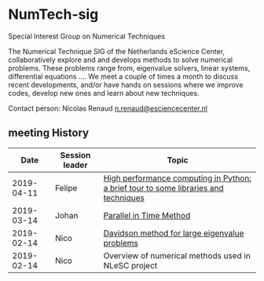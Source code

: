 # NumTech-sig
Special Interest Group on Numerical Techniques

The Numerical Technique SIG of the Netherlands eScience Center, collaboratively explore and and develops methods to solve numerical problems. These problems range from, eigenvalue solvers, linear systems, differential equations .... We meet a couple of times a month to discuss recent developments, and/or have hands on sessions where we improve codes, develop new ones and learn about new techniques.

Contact person: Nicolas Renaud n.renaud@esciencecenter.nl 

## meeting History


| Date | Session leader | Topic |
|------|----------------|-------|
| 2019-04-11 | Felipe | [High performance computing in Python: a brief tour to some libraries and techniques](https://github.com/NLeSC/NumTech-sig/tree/master/HPCPython) |
| 2019-03-14 | Johan | [Parallel in Time Method](https://github.com/NLeSC/NumTech-sig/tree/master/PinT) |
| 2019-02-14 | Nico | [Davidson method for large eigenvalue problems](https://github.com/NLeSC/NumTech-sig/tree/master/eigenvalues) |
| 2019-02-14 | Nico | Overview of numerical methods used in NLeSC project |



